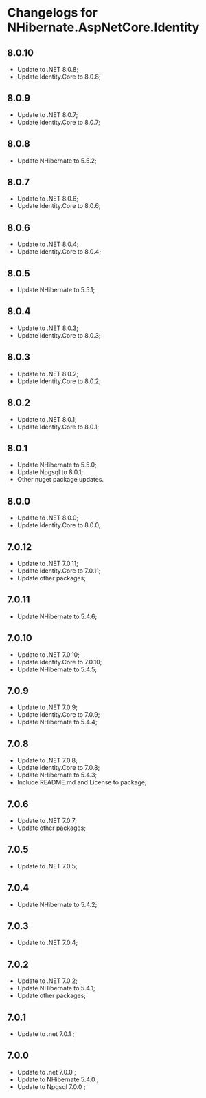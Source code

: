 # Changelogs for NHibernate.AspNetCore.Identity

## 8.0.10

- Update to .NET 8.0.8;
- Update Identity.Core to 8.0.8;

## 8.0.9

- Update to .NET 8.0.7;
- Update Identity.Core to 8.0.7;

## 8.0.8

- Update NHibernate to 5.5.2;

## 8.0.7

- Update to .NET 8.0.6;
- Update Identity.Core to 8.0.6;

## 8.0.6

- Update to .NET 8.0.4;
- Update Identity.Core to 8.0.4;

## 8.0.5

- Update NHibernate to 5.5.1;

## 8.0.4

- Update to .NET 8.0.3;
- Update Identity.Core to 8.0.3;

## 8.0.3

- Update to .NET 8.0.2;
- Update Identity.Core to 8.0.2;

## 8.0.2
- Update to .NET 8.0.1;
- Update Identity.Core to 8.0.1;

## 8.0.1

- Update NHibernate to 5.5.0;
- Update Npgsql to 8.0.1;
- Other nuget package updates.

## 8.0.0

- Update to .NET 8.0.0;
- Update Identity.Core to 8.0.0;

## 7.0.12

- Update to .NET 7.0.11;
- Update Identity.Core to 7.0.11;
- Update other packages;

## 7.0.11

- Update NHibernate to 5.4.6;

## 7.0.10

- Update to .NET 7.0.10;
- Update Identity.Core to 7.0.10;
- Update NHibernate to 5.4.5;

## 7.0.9

- Update to .NET 7.0.9;
- Update Identity.Core to 7.0.9;
- Update NHibernate to 5.4.4;

## 7.0.8

- Update to .NET 7.0.8;
- Update Identity.Core to 7.0.8;
- Update NHibernate to 5.4.3;
- Include README.md and License to package;

## 7.0.6

- Update to .NET 7.0.7;
- Update other packages;

## 7.0.5

- Update to .NET 7.0.5;

## 7.0.4

- Update NHibernate to 5.4.2;

## 7.0.3

- Update to .NET 7.0.4;

## 7.0.2

- Update to .NET 7.0.2;
- Update NHibernate to 5.4.1;
- Update other packages;

## 7.0.1

- Update to .net 7.0.1 ;

## 7.0.0

- Update to .net 7.0.0 ;
- Update to NHibernate 5.4.0 ;
- Update to Npgsql 7.0.0 ;
